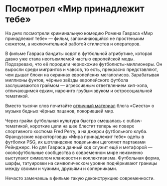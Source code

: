 
# Посмотрел «Мир принадлежит тебе»

​​На днях посмотрели криминальную комедию Ромена Гавраса «Мир принадлежит тебе» — фильм, запоминающийся не простеньким сюжетом, а исключительной работой стилистов и операторов.

В фильме Гавраса бандиты ходят в футбольной атрибутике, которая давно уже стала неотъемлемой частью европейской моды. Подозреваю, что её породили чернокожие футболисты-миллионеры. Он выросли среди мигрантов и чавсов, то есть, прекрасно представляют, чем дышат блоки на окраинах европейских мегаполисов. Зарабатывая миллионы фунтов, чёрные звёзды европейского футбола заслушиваются граймом — агрессивным ответвлением хип-хопа, отличающимся едким, нарочито грубым звуком и остросоциальной тематикой. 

Вместо тысячи слов почитайте [отличный материал][1] блога «Сиеста» о музыке бедных чёрных пацанов, покорившей мир.

Через грайм футбольная культура быстро смешалась с outlaw-тематикой, короткие цепи на шее блестят теперь не поверх спортивного костюма Fred Perry, а на джерси футбольного клуба. Французские наркоторговцы «Мира принадлежит тебе» одеты в футболки PSG, их шотландские подельники щеголяют партаками Рейнджерс. Но для Гавраса данный ход служит ещё и метафорой — околофутбольные сообщества в современном мире неизменно выступают символом клановости и коллективизма. Футбольная форма, шарфы, татуировки на символическом уровне подчёркивают границы между своими и чужими, друзьями и соперниками.

Нечасто замечаешь в фильме такую деконструкцию современности.

[1]:	https://www.sports.ru/tribuna/blogs/laprimeranotes/1905069.html